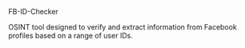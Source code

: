 FB-ID-Checker

OSINT tool designed to verify and extract information from Facebook profiles based on a range of user IDs.
